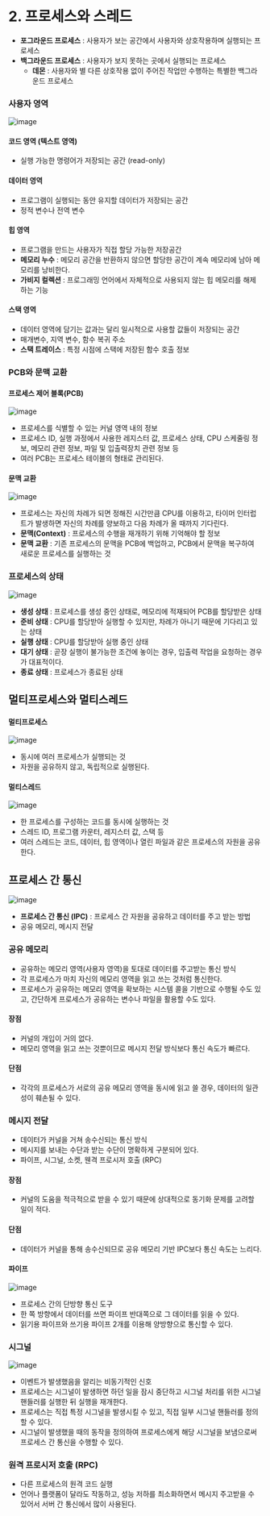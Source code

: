 # 2. 프로세스와 스레드
- **포그라운드 프로세스** : 사용자가 보는 공간에서 사용자와 상호작용하며 실행되는 프로세스
- **백그라운드 프로세스** : 사용자가 보지 못하는 곳에서 실행되는 프로세스
    - **데몬** : 사용자와 별 다른 상호작용 없이 주어진 작업만 수행하는 특별한 백그라운드 프로세스

### 사용자 영역
![image](https://github.com/user-attachments/assets/597703a2-3fd6-4d3a-9b05-f7132cf8bafd)

#### 코드 영역 (텍스트 영역)
- 실행 가능한 명령어가 저장되는 공간 (read-only)

#### 데이터 영역
- 프로그램이 실행되는 동안 유지할 데이터가 저장되는 공간
- 정적 변수나 전역 변수

#### 힙 영역 
- 프로그램을 만드는 사용자가 직접 할당 가능한 저장공간
- **메모리 누수** : 메모리 공간을 반환하지 않으면 할당한 공간이 계속 메모리에 남아 메모리를 낭비한다.
- **가비지 컬렉션** : 프로그래밍 언어에서 자체적으로 사용되지 않는 힙 메모리를 해제하는 기능

#### 스택 영역
- 데이터 영역에 담기는 값과는 달리 일시적으로 사용할 값들이 저장되는 공간
- 매개변수, 지역 변수, 함수 복귀 주소
- **스택 트레이스** : 특정 시점에 스택에 저장된 함수 호출 정보

### PCB와 문맥 교환
#### 프로세스 제어 블록(PCB)
![image](https://github.com/user-attachments/assets/ba9298f4-fc49-4290-99ee-57b11f504b6c)

- 프로세스를 식별할 수 있는 커널 영역 내의 정보
- 프로세스 ID, 실행 과정에서 사용한 레지스터 값, 프로세스 상태, CPU 스케줄링 정보, 메모리 관련 정보, 파일 및 입출력장치 관련 정보 등
- 여러 PCB는 프로세스 테이블의 형태로 관리된다.

#### 문맥 교환
![image](https://github.com/user-attachments/assets/7d5ac65b-a376-4004-bb36-956b8bae6fa2)

- 프로세스는 자신의 차례가 되면 정해진 시간만큼 CPU를 이용하고, 타이머 인터럽트가 발생하면 자신의 차례를 양보하고 다음 차례가 올 때까지 기다린다.
- **문맥(Context)** : 프로세스의 수행을 재개하기 위해 기억해야 할 정보
- **문맥 교환** : 기존 프로세스의 문맥을 PCB에 백업하고, PCB에서 문맥을 복구하여 새로운 프로세스를 실행하는 것

### 프로세스의 상태
![image](https://github.com/user-attachments/assets/2956d378-abdc-49e4-87f2-54f7c9ef989f)

- **생성 상태** : 프로세스를 생성 중인 상태로, 메모리에 적재되어 PCB를 할당받은 상태
- **준비 상태** : CPU를 할당받아 실행할 수 있지만, 차례가 아니기 때문에 기다리고 있는 상태
- **실행 상태** : CPU를 할당받아 실행 중인 상태
- **대기 상태** : 곧장 실행이 불가능한 조건에 놓이는 경우, 입출력 작업을 요청하는 경우가 대표적이다.
- **종료 상태** : 프로세스가 종료된 상태

## 멀티프로세스와 멀티스레드
#### 멀티프로세스
![image](https://github.com/user-attachments/assets/3419f68e-802f-4144-8fde-ff97c1893b85)

- 동시에 여러 프로세스가 실행되는 것
- 자원을 공유하지 않고, 독립적으로 실행된다.

#### 멀티스레드
![image](https://github.com/user-attachments/assets/eda6b360-37ba-40f5-9858-d755620456f9)

- 한 프로세스를 구성하는 코드를 동시에 실행하는 것
- 스레드 ID, 프로그램 카운터, 레지스터 값, 스택 등
- 여러 스레드는 코드, 데이터, 힙 영역이나 열린 파일과 같은 프로세스의 자원을 공유한다.

## 프로세스 간 통신
![image](https://github.com/user-attachments/assets/0b8566dd-9434-4802-8236-1eff073445ba)

- **프로세스 간 통신 (IPC)** : 프로세스 간 자원을 공유하고 데이터를 주고 받는 방법
- 공유 메모리, 메시지 전달

### 공유 메모리
- 공유하는 메모리 영역(사용자 영역)을 토대로 데이터를 주고받는 통신 방식
- 각 프로세스가 마치 자신의 메모리 영역을 읽고 쓰는 것처럼 통신한다.
- 프로세스가 공유하는 메모리 영역을 확보하는 시스템 콜을 기반으로 수행될 수도 있고, 간단하게 프로세스가 공유하는 변수나 파일을 활용할 수도 있다.

#### 장점
- 커널의 개입이 거의 없다. 
- 메모리 영역을 읽고 쓰는 것뿐이므로 메시지 전달 방식보다 통신 속도가 빠르다.

#### 단점
- 각각의 프로세스가 서로의 공유 메모리 영역을 동시에 읽고 쓸 경우, 데이터의 일관성이 훼손될 수 있다.

### 메시지 전달
- 데이터가 커널을 거쳐 송수신되는 통신 방식
- 메시지를 보내는 수단과 받는 수단이 명확하게 구분되어 있다.
- 파이프, 시그널, 소켓, 웬격 프로시저 호출 (RPC)

#### 장점
- 커널의 도움을 적극적으로 받을 수 있기 때문에 상대적으로 동기화 문제를 고려할 일이 적다.

#### 단점
- 데이터가 커널을 통해 송수신되므로 공유 메모리 기반 IPC보다 통신 속도는 느리다.

#### 파이프
![image](https://github.com/user-attachments/assets/c427a542-3fc0-49b8-bd2e-c0a83988bbe0)

- 프로세스 간의 단방향 통신 도구
- 한 쪽 방향에서 데이터를 쓰면 파이프 반대쪽으로 그 데이터를 읽을 수 있다.
- 읽기용 파이프와 쓰기용 파이프 2개를 이용해 양방향으로 통신할 수 있다.

### 시그널
![image](https://github.com/user-attachments/assets/f268ec90-76e8-4c82-86f2-f18830d91be3)

- 이벤트가 발생했음을 알리는 비동기적인 신호
- 프로세스는 시그널이 발생하면 하던 일을 잠시 중단하고 시그널 처리를 위한 시그널 핸들러를 실행한 뒤 실행을 재개한다.
- 프로세스는 직접 특정 시그널을 발생시킬 수 있고, 직접 일부 시그널 핸들러를 정의할 수 있다.
- 시그널이 발생했을 때의 동작을 정의하여 프로세스에게 해당 시그널을 보냄으로써 프로세스 간 통신을 수행할 수 있다. 

### 원격 프로시저 호출 (RPC)
- 다른 프로세스의 원격 코드 실행
- 언어나 플랫폼이 달라도 작동하고, 성능 저하를 최소화하면서 메시지 주고받을 수 있어서 서버 간 통신에서 많이 사용된다.